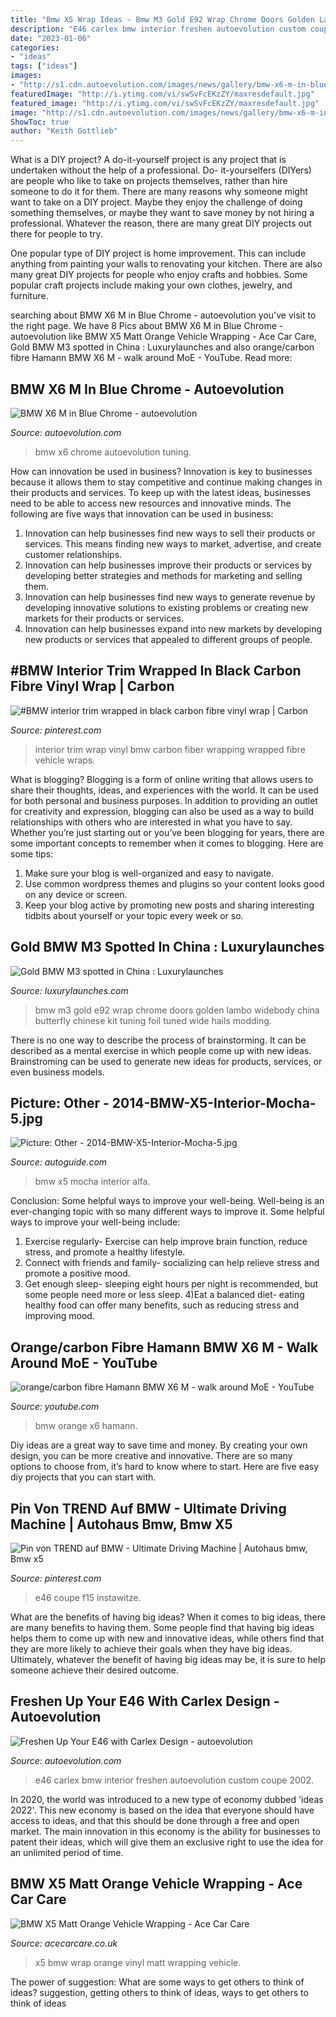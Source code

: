 ```yaml
---
title: "Bmw X5 Wrap Ideas - Bmw M3 Gold E92 Wrap Chrome Doors Golden Lambo Widebody China Butterfly Chinese Kit Tuning Foil Tuned Wide Hails Modding"
description: "E46 carlex bmw interior freshen autoevolution custom coupe 2002"
date: "2023-01-06"
categories:
- "ideas"
tags: ["ideas"]
images:
- "http://s1.cdn.autoevolution.com/images/news/gallery/bmw-x6-m-in-blue-chrome-photo-gallery_3.jpg"
featuredImage: "http://i.ytimg.com/vi/swSvFcEKzZY/maxresdefault.jpg"
featured_image: "http://i.ytimg.com/vi/swSvFcEKzZY/maxresdefault.jpg"
image: "http://s1.cdn.autoevolution.com/images/news/gallery/bmw-x6-m-in-blue-chrome-photo-gallery_3.jpg"
ShowToc: true
author: "Keith Gottlieb"
---
```



What is a DIY project?
A do-it-yourself project is any project that is undertaken without the help of a professional. Do- it-yourselfers (DIYers) are people who like to take on projects themselves, rather than hire someone to do it for them.
There are many reasons why someone might want to take on a DIY project. Maybe they enjoy the challenge of doing something themselves, or maybe they want to save money by not hiring a professional. Whatever the reason, there are many great DIY projects out there for people to try.

One popular type of DIY project is home improvement. This can include anything from painting your walls to renovating your kitchen. There are also many great DIY projects for people who enjoy crafts and hobbies. Some popular craft projects include making your own clothes, jewelry, and furniture.

	

		
searching about BMW X6 M in Blue Chrome - autoevolution you've visit to the right page. We have 8 Pics about BMW X6 M in Blue Chrome - autoevolution like BMW X5 Matt Orange Vehicle Wrapping - Ace Car Care, Gold BMW M3 spotted in China : Luxurylaunches and also orange/carbon fibre Hamann BMW X6 M - walk around MoE - YouTube. Read more:
		
    
## BMW X6 M In Blue Chrome - Autoevolution

<img loading=lazy src="http://s1.cdn.autoevolution.com/images/news/gallery/bmw-x6-m-in-blue-chrome-photo-gallery_3.jpg" onerror="this.onerror=null;this.src='https://tse2.mm.bing.net/th?id=OIP.AYyMH9Rdk4sWq4JU5G6wYwHaE6&amp;pid=15.1';" alt="BMW X6 M in Blue Chrome - autoevolution">

_Source: autoevolution.com_

>bmw x6 chrome autoevolution tuning. 

	

How can innovation be used in business?
Innovation is key to businesses because it allows them to stay competitive and continue making changes in their products and services. To keep up with the latest ideas, businesses need to be able to access new resources and innovative minds. The following are five ways that innovation can be used in business: 
1. Innovation can help businesses find new ways to sell their products or services. This means finding new ways to market, advertise, and create customer relationships. 
2. Innovation can help businesses improve their products or services by developing better strategies and methods for marketing and selling them. 
3. Innovation can help businesses find new ways to generate revenue by developing innovative solutions to existing problems or creating new markets for their products or services. 
4. Innovation can help businesses expand into new markets by developing new products or services that appealed to different groups of people. 

    
## #BMW Interior Trim Wrapped In Black Carbon Fibre Vinyl Wrap | Carbon

<img loading=lazy src="https://i.pinimg.com/originals/7c/69/6f/7c696fca5588887a9a0aab268b9039fe.jpg" onerror="this.onerror=null;this.src='https://tse3.mm.bing.net/th?id=OIP.qMtuzL1QAXXxzs0VMm7a5wHaFj&amp;pid=15.1';" alt="#BMW interior trim wrapped in black carbon fibre vinyl wrap | Carbon">

_Source: pinterest.com_

>interior trim wrap vinyl bmw carbon fiber wrapping wrapped fibre vehicle wraps. 

	

What is blogging?
Blogging is a form of online writing that allows users to share their thoughts, ideas, and experiences with the world. It can be used for both personal and business purposes. In addition to providing an outlet for creativity and expression, blogging can also be used as a way to build relationships with others who are interested in what you have to say.
Whether you’re just starting out or you’ve been blogging for years, there are some important concepts to remember when it comes to blogging. Here are some tips:

1. Make sure your blog is well-organized and easy to navigate.
2. Use common wordpress themes and plugins so your content looks good on any device or screen.
3. Keep your blog active by promoting new posts and sharing interesting tidbits about yourself or your topic every week or so.

    
## Gold BMW M3 Spotted In China : Luxurylaunches

<img loading=lazy src="https://www.luxurylaunches.com/wp-content/uploads/2012/12/golden-bmw-m3-2.jpg" onerror="this.onerror=null;this.src='https://tse1.mm.bing.net/th?id=OIP.WrIG_-cX4AIhrmWgfmI5jQHaEK&amp;pid=15.1';" alt="Gold BMW M3 spotted in China : Luxurylaunches">

_Source: luxurylaunches.com_

>bmw m3 gold e92 wrap chrome doors golden lambo widebody china butterfly chinese kit tuning foil tuned wide hails modding. 

	

There is no one way to describe the process of brainstorming. It can be described as a mental exercise in which people come up with new ideas. Brainstroming can be used to generate new ideas for products, services, or even business models.

    
## Picture: Other - 2014-BMW-X5-Interior-Mocha-5.jpg

<img loading=lazy src="https://www.autoguide.com/gallery/d/827868-6/2014-BMW-X5-Interior-Mocha-5.jpg" onerror="this.onerror=null;this.src='https://tse2.mm.bing.net/th?id=OIP.mO3uQXJ_bssfTVmP2HiMUQHaE6&amp;pid=15.1';" alt="Picture: Other - 2014-BMW-X5-Interior-Mocha-5.jpg">

_Source: autoguide.com_

>bmw x5 mocha interior alfa. 

	

Conclusion: Some helpful ways to improve your well-being.
Well-being is an ever-changing topic with so many different ways to improve it. Some helpful ways to improve your well-being include: 
1) Exercise regularly- Exercise can help improve brain function, reduce stress, and promote a healthy lifestyle. 
2) Connect with friends and family- socializing can help relieve stress and promote a positive mood. 
3) Get enough sleep- sleeping eight hours per night is recommended, but some people need more or less sleep. 
4)Eat a balanced diet- eating healthy food can offer many benefits, such as reducing stress and improving mood.

    
## Orange/carbon Fibre Hamann BMW X6 M - Walk Around MoE - YouTube

<img loading=lazy src="http://i.ytimg.com/vi/swSvFcEKzZY/maxresdefault.jpg" onerror="this.onerror=null;this.src='https://tse1.mm.bing.net/th?id=OIP.8Of2kGCL5nAjylc5QTmTMAHaEK&amp;pid=15.1';" alt="orange/carbon fibre Hamann BMW X6 M - walk around MoE - YouTube">

_Source: youtube.com_

>bmw orange x6 hamann. 

	

Diy ideas are a great way to save time and money. By creating your own design, you can be more creative and innovative. There are so many options to choose from, it’s hard to know where to start. Here are five easy diy projects that you can start with.

    
## Pin Von TREND Auf BMW - Ultimate Driving Machine | Autohaus Bmw, Bmw X5

<img loading=lazy src="https://i.pinimg.com/originals/f0/3b/6c/f03b6c5971cb384ce15072d296a08ae7.jpg" onerror="this.onerror=null;this.src='https://tse4.mm.bing.net/th?id=OIP.tOk_PpdqZHGikOI4hvkJrgHaFG&amp;pid=15.1';" alt="Pin von TREND auf BMW - Ultimate Driving Machine | Autohaus bmw, Bmw x5">

_Source: pinterest.com_

>e46 coupe f15 instawitze. 

	

What are the benefits of having big ideas?
When it comes to big ideas, there are many benefits to having them. Some people find that having big ideas helps them to come up with new and innovative ideas, while others find that they are more likely to achieve their goals when they have big ideas. Ultimately, whatever the benefit of having big ideas may be, it is sure to help someone achieve their desired outcome.

    
## Freshen Up Your E46 With Carlex Design - Autoevolution

<img loading=lazy src="http://s1.cdn.autoevolution.com/images/news/gallery/freshen-up-your-e46-with-carlex-design_2.jpg" onerror="this.onerror=null;this.src='https://tse2.mm.bing.net/th?id=OIP.QcGPbo8lyTGXXIQAF-AbiQHaE6&amp;pid=15.1';" alt="Freshen Up Your E46 with Carlex Design - autoevolution">

_Source: autoevolution.com_

>e46 carlex bmw interior freshen autoevolution custom coupe 2002. 

	

In 2020, the world was introduced to a new type of economy dubbed 'ideas 2022'. This new economy is based on the idea that everyone should have access to ideas, and that this should be done through a free and open market. The main innovation in this economy is the ability for businesses to patent their ideas, which will give them an exclusive right to use the idea for an unlimited period of time.

    
## BMW X5 Matt Orange Vehicle Wrapping - Ace Car Care

<img loading=lazy src="http://www.acecarcare.co.uk/wp-content/uploads/2014/04/DSC02176.jpg" onerror="this.onerror=null;this.src='https://tse4.mm.bing.net/th?id=OIP._-JNPBMEPkB2by2m3KFL-QHaE6&amp;pid=15.1';" alt="BMW X5 Matt Orange Vehicle Wrapping - Ace Car Care">

_Source: acecarcare.co.uk_

>x5 bmw wrap orange vinyl matt wrapping vehicle. 

	

The power of suggestion: What are some ways to get others to think of ideas?
suggestion, getting others to think of ideas, ways to get others to think of ideas

